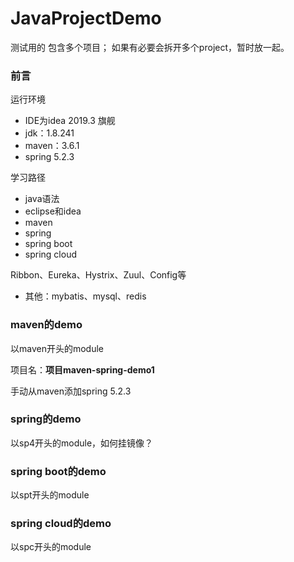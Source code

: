 # JavaProjectDemo
测试用的
包含多个项目；
如果有必要会拆开多个project，暂时放一起。
### 前言
运行环境
- IDE为idea 2019.3 旗舰
- jdk：1.8.241
- maven：3.6.1
- spring 5.2.3

学习路径
- java语法
- eclipse和idea
- maven
- spring
- spring boot
- spring cloud

Ribbon、Eureka、Hystrix、Zuul、Config等
- 其他：mybatis、mysql、redis
### maven的demo
以maven开头的module

项目名：**项目maven-spring-demo1**

手动从maven添加spring 5.2.3

### spring的demo
以sp4开头的module，如何挂镜像？
### spring boot的demo
以spt开头的module
### spring cloud的demo
以spc开头的module